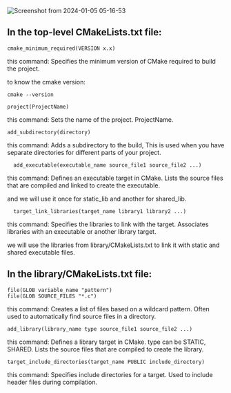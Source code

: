 
![Screenshot from 2024-01-05 05-16-53](https://github.com/salma199m/Embedded_Linux/assets/93713490/779a8880-53da-47c0-89a5-af5ae545a75b)

## In the top-level CMakeLists.txt file:

```
cmake_minimum_required(VERSION x.x)
```
   this command: Specifies the minimum version of CMake required to build the project.

   
   to know the cmake version: 
   ```
   cmake --version
   ```

```
project(ProjectName)
```
  this command: Sets the name of the project. ProjectName.
    
```
add_subdirectory(directory)
```
  this command: Adds a subdirectory to the build, This is used when you have separate directories for different parts of your project.

  
```
  add_executable(executable_name source_file1 source_file2 ...)
```
  this command: Defines an executable target in CMake. Lists the source files that are compiled and linked to create the executable.

  and we will use it once for static_lib and another for shared_lib.
  

```
  target_link_libraries(target_name library1 library2 ...)
```
  this command: Specifies the libraries to link with the target. Associates libraries with an executable or another library target.

  we will use the libraries from library/CMakeLists.txt to link it with static and shared executable files.


  ## In the library/CMakeLists.txt file:

```
file(GLOB variable_name "pattern")
file(GLOB SOURCE_FILES "*.c")

```
  this command: Creates a list of files based on a wildcard pattern. Often used to automatically find source files in a directory.

  
```
add_library(library_name type source_file1 source_file2 ...)
```
 this command: Defines a library target in CMake. type can be STATIC, SHARED. Lists the source files that are compiled to create the library.

  
```
target_include_directories(target_name PUBLIC include_directory)
```

  this command: Specifies include directories for a target. Used to include header files during compilation.

    
